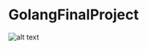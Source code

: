 # GolangFinalProject
![alt text](https://cdn.discordapp.com/attachments/524635192279695360/770004949509079040/AnguishedEqualGoosefish-size_restricted.gif)
